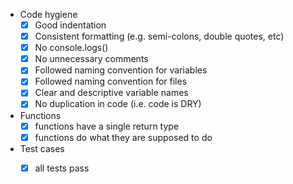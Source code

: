 - Code hygiene
	- [x] Good indentation
	- [x] Consistent formatting (e.g. semi-colons, double quotes, etc)
	- [x] No console.logs()
	- [x] No unnecessary comments
	- [x] Followed naming convention for variables
	- [x] Followed naming convention for files
	- [x] Clear and descriptive variable names
	- [x] No duplication in code (i.e. code is DRY)

- Functions
	- [x] functions have a single return type
	- [x] functions do what they are supposed to do

- Test cases
	- [x] all tests pass
	